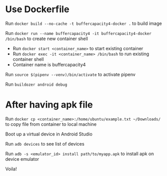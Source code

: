 # Use Dockerfile

Run `docker build --no-cache -t buffercapacity4-docker .` to build image

Run `docker run --name buffercapacity4 -it buffercapacity4-docker /bin/bash` to create new container shell

- Run `docker start <container_name>` to start existing container
- Run `docker exec -it <container_name> /bin/bash` to run existing container shell
- Container name is buffercapacity4

Run `source $(pipenv --venv)/bin/activate` to activate pipenv

Run `buildozer android debug`

# After having apk file

Run `docker cp <container_name>:/home/ubuntu/example.txt ~/Downloads/` to copy file from container to local machine

Boot up a virtual device in Android Studio

Run `adb devices` to see list of devices

Run `adb -s <emulator_id> install path/to/myapp.apk` to install apk on device emulator

Voila!
